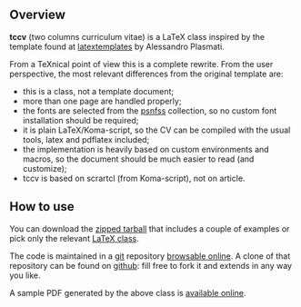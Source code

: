 ## Overview

**tccv** (two columns curriculum vitae) is a LaTeX class inspired by the
template found at
[latextemplates](http://www.latextemplates.com/template/two-column-one-page-cv)
by Alessandro Plasmati.

From a TeXnical point of view this is a complete rewrite. From the user
perspective, the most relevant differences from the original template are:

* this is a class, not a template document;
* more than one page are handled properly;
* the fonts are selected from the
  [psnfss](http://www.ctan.org/pkg/psnfss) collection, so no
  custom font installation should be required;
* it is plain LaTeX/Koma-script, so the CV can be compiled
  with the usual tools, latex and pdflatex included;
* the implementation is heavily based on custom environments
  and macros, so the document should be much easier to read
  (and customize);
* tccv is based on scrartcl (from Koma-script), not on article.

## How to use

You can download the [zipped
tarball](http://dev.entidi.com/p/tccv/source/download/master/) that includes a
couple of examples or pick only the relevant [LaTeX
class](http://dev.entidi.com/p/tccv/source/file/master/tccv.cls).

The code is maintained in a [git](http://git-scm.com/) repository [browsable
online](http://dev.entidi.com/p/tccv/source/tree/master/). A clone of that
repository can be found on [github](https://github.com/ntd/tccv): fill free to
fork it and extends in any way you like.

A sample PDF generated by the above class is [available
online](http://www.entidi.com/assets/pdf/nicola.en.pdf).
